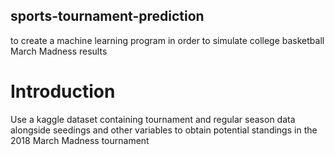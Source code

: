 ## sports-tournament-prediction
to create a machine learning program in order to simulate college basketball March Madness results

# Introduction
Use a kaggle dataset containing tournament and regular season data alongside seedings and other variables to obtain potential standings in the 2018 March Madness tournament



